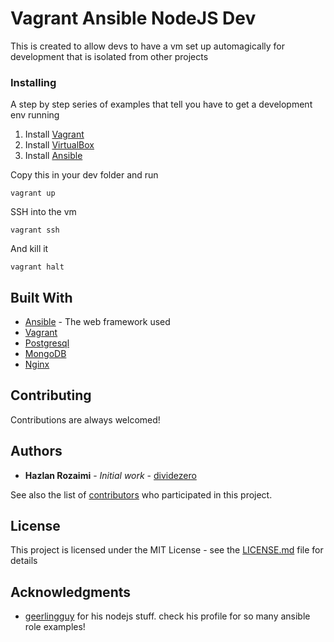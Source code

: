 # Vagrant Ansible NodeJS Dev 

This is created to allow devs to have a vm set up automagically for development that is isolated from other projects


### Installing

A step by step series of examples that tell you have to get a development env running

1. Install [Vagrant](http://downloads.vagrantup.com/)
2. Install [VirtualBox](https://www.virtualbox.org/wiki/Downloads)
3. Install [Ansible](http://www.ansibleworks.com/docs/intro_installation.html)

Copy this in your dev folder and run 

```
vagrant up

```
SSH into the vm

```
vagrant ssh
```

And kill it

```
vagrant halt
```

## Built With

* [Ansible](https://www.ansible.com/) - The web framework used
* [Vagrant](https://www.vagrantup.com/) 
* [Postgresql](https://www.postgresql.org/)
* [MongoDB](https://www.mongodb.com/)
* [Nginx](https://nginx.org/en/)

## Contributing

Contributions are always welcomed!

## Authors

* **Hazlan Rozaimi** - *Initial work* - [dividezero](https://github.com/dividezero)

See also the list of [contributors](https://github.com/your/project/contributors) who participated in this project.

## License

This project is licensed under the MIT License - see the [LICENSE.md](LICENSE.md) file for details

## Acknowledgments

* [geerlingguy](https://github.com/geerlingguy) for his nodejs stuff. check his profile for so many ansible role examples!
